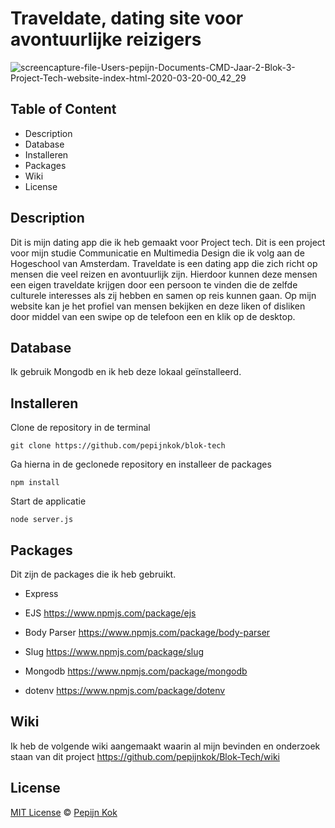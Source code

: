 # Traveldate, dating site voor avontuurlijke reizigers
![screencapture-file-Users-pepijn-Documents-CMD-Jaar-2-Blok-3-Project-Tech-website-index-html-2020-03-20-00_42_29](https://user-images.githubusercontent.com/59015908/77124692-db21cd00-6a43-11ea-8988-8142e1309f9f.png)


## Table of Content
- Description
- Database
- Installeren
- Packages
- Wiki
- License

## Description
Dit is mijn dating app die ik heb gemaakt voor Project tech. Dit is een project voor mijn studie Communicatie en Multimedia Design die ik volg aan de Hogeschool van Amsterdam.
Traveldate is een dating app die zich richt op mensen die veel reizen en avontuurlijk zijn.
Hierdoor kunnen deze mensen een eigen traveldate krijgen door een persoon te vinden die de zelfde culturele interesses als zij hebben en samen op reis kunnen gaan.
Op mijn website kan je het profiel van mensen bekijken en deze liken of disliken door middel van een swipe op de telefoon een en klik op de desktop.

## Database
Ik gebruik Mongodb en ik heb deze lokaal geïnstalleerd.

## Installeren
Clone de repository in de terminal

```
git clone https://github.com/pepijnkok/blok-tech
```
 
Ga hierna in de geclonede repository en installeer de packages
```
npm install
```

Start de applicatie
```
node server.js
```

## Packages
Dit zijn de packages die ik heb gebruikt.

- Express

- EJS  https://www.npmjs.com/package/ejs

- Body Parser https://www.npmjs.com/package/body-parser

- Slug https://www.npmjs.com/package/slug

- Mongodb https://www.npmjs.com/package/mongodb

- dotenv https://www.npmjs.com/package/dotenv

## Wiki

Ik heb de volgende wiki aangemaakt waarin al mijn bevinden en onderzoek staan van dit project
https://github.com/pepijnkok/Blok-Tech/wiki

## License

[MIT License](https://github.com/pepijnkok/blok-tech/blob/master/LICENSE.md) © [Pepijn Kok](https://github.com/pepijnkok)